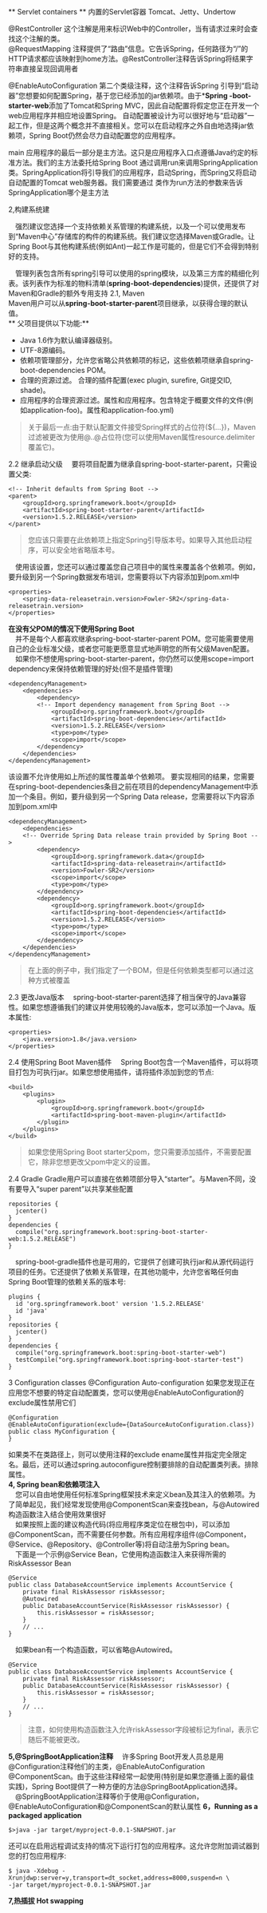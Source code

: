 ** Servlet containers ** 内置的Servlet容器
Tomcat、Jetty、Undertow

@RestController 这个注解是用来标识Web中的Controller，当有请求过来时会查找这个注解的类。  
@RequestMapping 注释提供了“路由”信息。它告诉Spring，任何路径为“/”的HTTP请求都应该映射到home方法。@RestController注释告诉Spring将结果字符串直接呈现回调用者

@EnableAutoConfiguration 第二个类级注释，这个注释告诉Spring
引导到“启动器”您想要如何配置Spring，基于您已经添加的jar依赖项。由于***Spring -boot-starter-web**添加了Tomcat和Spring MVC，因此自动配置将假定您正在开发一个web应用程序并相应地设置Spring。
自动配置被设计为可以很好地与“启动器”一起工作，但是这两个概念并不直接相关。您可以在启动程序之外自由地选择jar依赖项，Spring Boot仍然会尽力自动配置您的应用程序。

main 应用程序的最后一部分是主方法。这只是应用程序入口点遵循Java约定的标准方法。我们的主方法委托给Spring Boot
通过调用run来调用SpringApplication类。SpringApplication将引导我们的应用程序，启动Spring，而Spring又将启动自动配置的Tomcat web服务器。我们需要通过
类作为run方法的参数来告诉SpringApplication哪个是主方法

2,构建系统建

&ensp;&ensp;强烈建议您选择一个支持依赖关系管理的构建系统，以及一个可以使用发布到“Maven中心”存储库的构件的构建系统。我们建议您选择Maven或Gradle。让Spring Boot与其他构建系统(例如Ant)一起工作是可能的，但是它们不会得到特别好的支持。

&ensp;&ensp;管理列表包含所有spring引导可以使用的spring模块，以及第三方库的精细化列表。该列表作为标准的物料清单(**spring-boot-dependencies**)提供，还提供了对Maven和Gradle的额外专用支持
2.1, Maven   
Maven用户可以从**spring-boot-starter-parent**项目继承，以获得合理的默认值。  
** 父项目提供以下功能:**
* Java 1.6作为默认编译器级别。
* UTF-8源编码。
* 依赖项管理部分，允许您省略公共依赖项的<version>标记，这些依赖项继承自spring-boot-dependencies POM。
* 合理的资源过滤。
合理的插件配置(exec plugin, surefire, Git提交ID, shade)。
* 应用程序的合理资源过滤。属性和应用程序。包含特定于概要文件的文件(例如application-foo)。属性和application-foo.yml)
>关于最后一点:由于默认配置文件接受Spring样式的占位符(${…})，Maven过滤被更改为使用@..@占位符(您可以使用Maven属性resource.delimiter覆盖它)。

2.2 继承启动父级
&ensp;&ensp;要将项目配置为继承自spring-boot-starter-parent，只需设置父类:
```
<!-- Inherit defaults from Spring Boot -->
<parent>
    <groupId>org.springframework.boot</groupId>
    <artifactId>spring-boot-starter-parent</artifactId>
    <version>1.5.2.RELEASE</version>
</parent>
```
>您应该只需要在此依赖项上指定Spring引导版本号。如果导入其他启动程序，可以安全地省略版本号。

&ensp;&ensp;使用该设置，您还可以通过覆盖您自己项目中的属性来覆盖各个依赖项。例如，要升级到另一个Spring数据发布培训，您需要将以下内容添加到pom.xml中
```
<properties>
    <spring-data-releasetrain.version>Fowler-SR2</spring-data-releasetrain.version>
</properties>
```
**在没有父POM的情况下使用Spring Boot**  
&ensp;&ensp;并不是每个人都喜欢继承spring-boot-starter-parent POM。您可能需要使用自己的企业标准父级，或者您可能更愿意显式地声明您的所有父级Maven配置。  
&ensp;&ensp;如果你不想使用spring-boot-starter-parent，你仍然可以使用scope=import dependency来保持依赖管理的好处(但不是插件管理)
```
<dependencyManagement>
    <dependencies>
        <dependency>
        <!-- Import dependency management from Spring Boot -->
            <groupId>org.springframework.boot</groupId>
            <artifactId>spring-boot-dependencies</artifactId>
            <version>1.5.2.RELEASE</version>
            <type>pom</type>
            <scope>import</scope>
        </dependency>
    </dependencies>
</dependencyManagement>
```
该设置不允许使用如上所述的属性覆盖单个依赖项。
要实现相同的结果，您需要在spring-boot-dependencies条目之前在项目的dependencyManagement中添加一个条目。例如，要升级到另一个Spring Data release，您需要将以下内容添加到pom.xml中
```
<dependencyManagement>
    <dependencies>
    <!-- Override Spring Data release train provided by Spring Boot -->
        <dependency>
            <groupId>org.springframework.data</groupId>
            <artifactId>spring-data-releasetrain</artifactId>
            <version>Fowler-SR2</version>
            <scope>import</scope>
            <type>pom</type>
        </dependency>
        <dependency>
            <groupId>org.springframework.boot</groupId>
            <artifactId>spring-boot-dependencies</artifactId>
            <version>1.5.2.RELEASE</version>
            <type>pom</type>
            <scope>import</scope>
        </dependency>
    </dependencies>
</dependencyManagement>
```
>在上面的例子中，我们指定了一个BOM，但是任何依赖类型都可以通过这种方式被覆盖

2.3 更改Java版本
&ensp;&ensp;spring-boot-starter-parent选择了相当保守的Java兼容性。如果您想遵循我们的建议并使用较晚的Java版本，您可以添加一个Java。版本属性:
```
<properties>
    <java.version>1.8</java.version>
</properties>
```
2.4 使用Spring Boot Maven插件
&ensp;&ensp;Spring Boot包含一个Maven插件，可以将项目打包为可执行jar。如果您想使用插件，请将插件添加到您的<plugins>节点:
```
<build>
    <plugins>
        <plugin>
            <groupId>org.springframework.boot</groupId>
            <artifactId>spring-boot-maven-plugin</artifactId>
        </plugin>
    </plugins>
</build>
```
>如果您使用Spring Boot starter父pom，您只需要添加插件，不需要配置它，除非您想更改父pom中定义的设置。

2.4 Gradle
Gradle用户可以直接在依赖项部分导入“starter”。与Maven不同，没有要导入“super parent”以共享某些配置
```
repositories {
  jcenter()
}
dependencies {
  compile("org.springframework.boot:spring-boot-starter-web:1.5.2.RELEASE")
}
```
&ensp;&ensp;spring-boot-gradle插件也是可用的，它提供了创建可执行jar和从源代码运行项目的任务。它还提供了依赖关系管理，在其他功能中，允许您省略任何由Spring Boot管理的依赖关系的版本号:
```
plugins {
  id 'org.springframework.boot' version '1.5.2.RELEASE'
  id 'java'
}
repositories {
  jcenter()
}
dependencies {
  compile("org.springframework.boot:spring-boot-starter-web")
  testCompile("org.springframework.boot:spring-boot-starter-test")
}
```

3 Configuration classes  @Configuration
  Auto-configuration
  如果您发现正在应用您不想要的特定自动配置类，您可以使用@EnableAutoConfiguration的exclude属性禁用它们
  ```
@Configuration
@EnableAutoConfiguration(exclude={DataSourceAutoConfiguration.class})
public class MyConfiguration {
}
  ```
  如果类不在类路径上，则可以使用注释的exclude ename属性并指定完全限定名。最后，还可以通过spring.autoconfigure控制要排除的自动配置类列表。排除属性。  
**4, Spring bean和依赖项注入**  
&ensp;&ensp;您可以自由地使用任何标准Spring框架技术来定义bean及其注入的依赖项。为了简单起见，我们经常发现使用@ComponentScan来查找bean，与@Autowired构造函数注入结合使用效果很好  
&ensp;&ensp;如果按照上面的建议构造代码(将应用程序类定位在根包中)，可以添加@ComponentScan，而不需要任何参数。所有应用程序组件(@Component，@Service、@Repository、@Controller等)将自动注册为Spring bean。  
&ensp;&ensp;下面是一个示例@Service Bean，它使用构造函数注入来获得所需的RiskAssessor Bean
```
@Service
public class DatabaseAccountService implements AccountService {
    private final RiskAssessor riskAssessor;
    @Autowired
    public DatabaseAccountService(RiskAssessor riskAssessor) {
        this.riskAssessor = riskAssessor;
    }
    // ...
}
```
&ensp;&ensp;如果bean有一个构造函数，可以省略@Autowired。
```
@Service
public class DatabaseAccountService implements AccountService {
    private final RiskAssessor riskAssessor;
    public DatabaseAccountService(RiskAssessor riskAssessor) {
        this.riskAssessor = riskAssessor;
    }
    // ...
}
```
>注意，如何使用构造函数注入允许riskAssessor字段被标记为final，表示它随后不能被更改。

**5,@SpringBootApplication注释**
&ensp;&ensp;许多Spring Boot开发人员总是用@Configuration注释他们的主类，@EnableAutoConfiguration @ComponentScan。由于这些注释经常一起使用(特别是如果您遵循上面的最佳实践)，Spring Boot提供了一种方便的方法@SpringBootApplication选择。  
&ensp;&ensp;@SpringBootApplication注释等价于使用@Configuration，@EnableAutoConfiguration和@ComponentScan的默认属性
**6，Running as a packaged application**
```
$>java -jar target/myproject-0.0.1-SNAPSHOT.jar
```
还可以在启用远程调试支持的情况下运行打包的应用程序。这允许您附加调试器到您的打包应用程序:
```
$ java -Xdebug -Xrunjdwp:server=y,transport=dt_socket,address=8000,suspend=n \
-jar target/myproject-0.0.1-SNAPSHOT.jar
```
**7,热插拔 Hot swapping**
